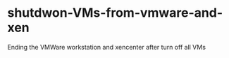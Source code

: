 # shutdwon-VMs-from-vmware-and-xen
Ending the VMWare workstation and xencenter after turn off all VMs
